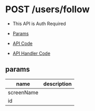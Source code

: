 # POST /users/follow

- This API is Auth Required

- [Params](#params)
- [API Code](/src/endpoints/users/follow.js)
- [API Handler Code](/src/handlers/web/users/follow.js)

## params


name|description
---|---
screenName|
id|
